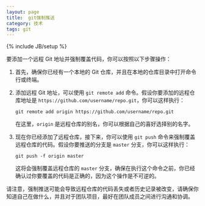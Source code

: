 ```yaml
---
layout: page
title:  git强制推送
category: 技术
tags: git
---
```

{% include JB/setup %}

要添加一个远程 Git 地址并强制覆盖代码，你可以按照以下步骤操作：

1. 首先，确保你已经有一个本地的 Git 仓库，并且在本地的仓库目录中打开命令行或终端。

2. 添加远程 Git 地址，可以使用 `git remote add` 命令。假设你要添加的远程仓库地址是 `https://github.com/username/repo.git`，你可以这样执行：

   ```
   git remote add origin https://github.com/username/repo.git
   ```

   在这里，`origin` 是远程仓库的别名，你可以根据自己的喜好选择别的名字。

3. 现在你已经添加了远程仓库，接下来，你可以使用 `git push` 命令来强制覆盖远程仓库的代码。假设你要推送的分支是 `master` 分支，你可以这样执行：

   ```
   git push -f origin master
   ```

   这将会强制覆盖远程仓库的 `master` 分支，确保在执行这个命令之前，你已经确认过你要覆盖的代码是正确的，因为这个操作是不可逆的。

请注意，强制推送可能会导致远程仓库的代码丢失或者历史记录被改变，请确保你知道自己在做什么，并且对于团队项目，最好在团队成员之间进行沟通和协调。
